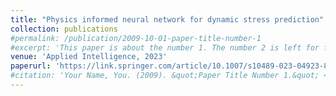 ```yaml
---
title: "Physics informed neural network for dynamic stress prediction"
collection: publications
#permalink: /publication/2009-10-01-paper-title-number-1
#excerpt: 'This paper is about the number 1. The number 2 is left for future work.'
venue: 'Applied Intelligence, 2023'
paperurl: 'https://link.springer.com/article/10.1007/s10489-023-04923-8'
#citation: 'Your Name, You. (2009). &quot;Paper Title Number 1.&quot; <i>Journal 1</i>. 1(1).'
---
```

